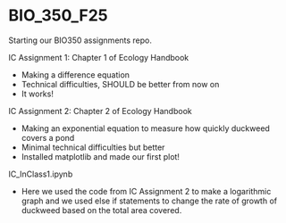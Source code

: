 # BIO_350_F25

Starting our BIO350 assignments repo.

IC Assignment 1: Chapter 1 of Ecology Handbook
- Making a difference equation
- Technical difficulties, SHOULD be better from now on
- It works!

IC Assignment 2: Chapter 2 of Ecology Handbook
- Making an exponential equation to measure how quickly duckweed covers a pond
- Minimal technical difficulties but better
- Installed matplotlib and made our first plot!

IC_InClass1.ipynb
- Here we used the code from IC Assignment 2 to make a logarithmic graph and we used else if statements to change the rate of growth of duckweed based on the total area covered.
